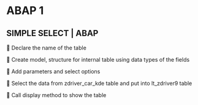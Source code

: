 # ABAP 1

## SIMPLE SELECT | ABAP 

🦋 Declare the name of the table

🦋 Create model, structure for internal table using data types of the fields

🦋 Add parameters and select options

🦋 Select the data from zdriver_car_kde table and put into lt_zdriver9 table

🦋 Call display method to show the table
